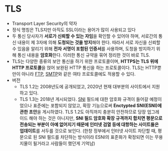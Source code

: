 # TLS

- Transport Layer Security의 약자
- 정식 명칭은 TLS지만 아직도 SSL이라는 용어가 많이 사용되고 있다
- 두 통신 당사자가 **서로가 신뢰할 수 있는 자임**을 확인할 수 있어야 하며, 서로간의 통신 내용이 제 3자에 의해 **도청되는 것을 방지**해야 한다. 따라서 서로 자신을 신뢰할 수 있음을 알리기 위해 **전자 서명이 포함된 인증서**를 사용하며, 도청을 방지하기 위해 통신 내용을 **암호화**한다. 이러한 통신 규약을 묶어 정리한 것이 바로 TLS. 
- TLS는 다양한 종류의 보안 통신을 하기 위한 프로토콜이며, **HTTPS는 TLS 위에 HTTP 프로토콜**을 얹어 보완된 HTTP 통신을 하는 프로토콜이다. TLS는 HTTP뿐만이 아니라 [FTP](https://namu.wiki/w/FTP), [SMTP](https://namu.wiki/w/SMTP)와 같은 여타 프로토콜에도 적용할 수 있다.
- 버전
  - TLS 1.2는 2008년도에 공개되었고, 2020년 현재 대부분의 사이트에서 지원하고 있다.
  - TLS 1.3는 2018년 게시되었다. [SNI](https://namu.wiki/w/SNI) 필드에 대한 암호화 규격이 들어갈 예정이었으나 표준에는 포함되지 않았고, 확장 기능으로써 **Enctypted SNI(ESNI)에 관한 초안**을 게시하였다. TLS 1.2도 아직까지 충분히 안전하므로 당장 업그레이드 해야 하는 것은 아니지만, **SNI 필드 암호화 확장 규격까지 합치면 평문으로 전송되는 부분이 아예 없어지기 때문에 인터넷 검열 등에 대항하는 사이트들은 업데이트**를 서두를 것으로 보인다. (한창 정부에서 인터넷 사이트 차단할 때, 평문으로 된 SNI 필드를 차단하는 방식이라 ESNI의 표준화가 확정되면 이는 무용지물이 될거라고 사람들이 했던게 기억남)
